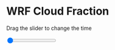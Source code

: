 <h1>WRF  Cloud Fraction </h1>
<p>Drag the slider to change the time</p>

<div class="slidecontainer">
<input oninput='setImage(this)' class="slider" type="range" min="0" max="5" value="0" step="1" />
<img id='img'/>
</div>

<script>
var img = document.getElementById('img');
var img_array = ['/assets/images/wrf/cf_wrfout_d01_2020-06-15_12:00:00.png',
'/assets/images/wrf/cf_wrfout_d01_2020-06-15_13:00:00.png',
'/assets/images/wrf/cf_wrfout_d01_2020-06-15_14:00:00.png',
'/assets/images/wrf/cf_wrfout_d01_2020-06-15_15:00:00.png',
'/assets/images/wrf/cf_wrfout_d01_2020-06-15_16:00:00.png',];
function setImage(obj)
{
        var value = obj.value;
        img.src = img_array[value];

}
</script>
